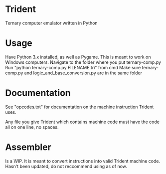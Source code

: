 # Trident
Ternary computer emulator written in Python

# Usage
Have Python 3.x installed, as well as Pygame. This is meant to work on Windows computers.
Navigate to the folder where you put ternary-comp.py
Run "python ternary-comp.py FILENAME.tri" from cmd
Make sure ternary-comp.py and logic_and_base_conversion.py are in the same folder

# Documentation
See "opcodes.txt" for documentation on the machine instruction Trident uses.

Any file you give Trident which contains machine code must have the code all on one line, no spaces.

# Assembler

Is a WIP. It is meant to convert instructions into valid Trident machine code. Hasn't been updated, do not reccommend using as of now.
